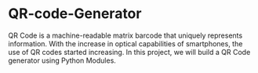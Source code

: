 # QR-code-Generator
QR Code is a machine-readable matrix barcode that uniquely represents information. With the increase in optical capabilities of smartphones, the use of QR codes started increasing.  In this project, we will build a QR Code generator using Python Modules.
